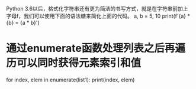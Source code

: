 Python 3.6以后，格式化字符串还有更为简洁的书写方式，就是在字符串前加上字母f，我们可以使用下面的语法糖来简化上面的代码。
  a, b = 5, 10
  print(f'{a} * {b} = {a * b}')
# 通过enumerate函数处理列表之后再遍历可以同时获得元素索引和值
  for index, elem in enumerate(list1):
      print(index, elem)

